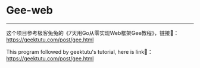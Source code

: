 # Gee-web

------

这个项目参考极客兔兔的《7天用Go从零实现Web框架Gee教程》，链接🔗：https://geektutu.com/post/gee.html


This program followed by geektutu's tutorial, here is link🔗：https://geektutu.com/post/gee.html
